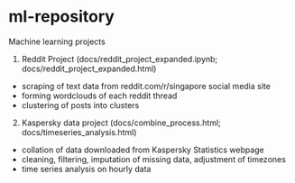 # ml-repository
Machine learning projects

1. Reddit Project (docs/reddit_project_expanded.ipynb; docs/reddit_project_expanded.html)
- scraping of text data from reddit.com/r/singapore social media site
- forming wordclouds of each reddit thread
- clustering of posts into clusters 

2. Kaspersky data project (docs/combine_process.html; docs/timeseries_analysis.html)
- collation of data downloaded from Kaspersky Statistics webpage
- cleaning, filtering, imputation of missing data, adjustment of timezones
- time series analysis on hourly data

